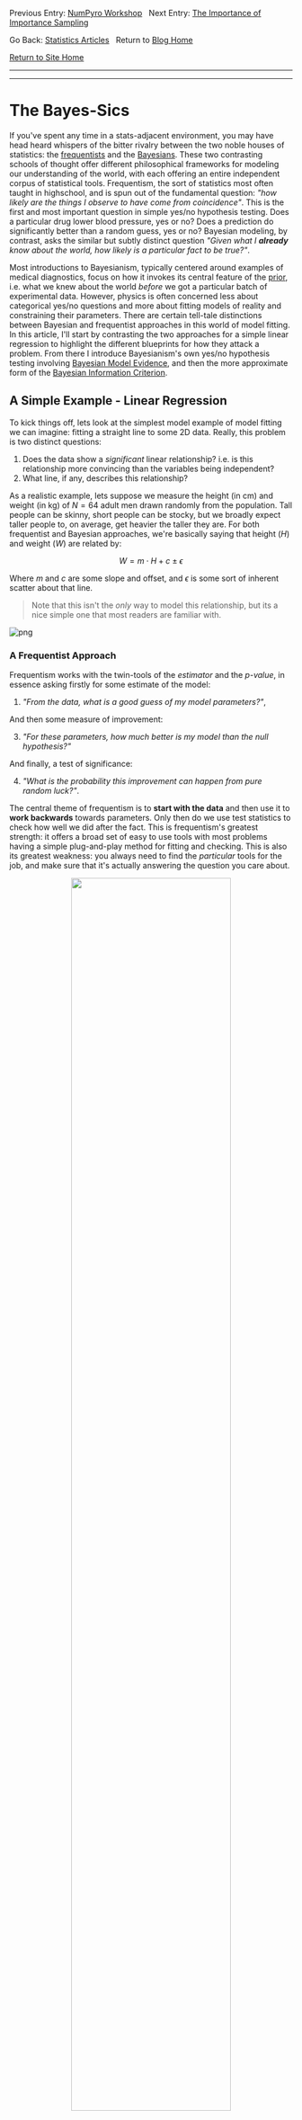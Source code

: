Previous Entry: [NumPyro Workshop](.\..\04_NumPyroWorkshop\page.html)	&nbsp;	 Next Entry: [The Importance of Importance Sampling](.\..\09_importancesampling\page.html)  
  
  
Go Back: [Statistics Articles](.\..\page.html)	&nbsp;	Return to [Blog Home](.\..\..\bloghome.html)  
  
[Return to Site Home](https://hughmcdougall.github.io/)  
  
---------------------------------------------------------------------------  
  
---------  
  
  
  
# The Bayes-Sics  
If you've spent any time in a stats-adjacent environment, you may have head heard whispers of the bitter rivalry between the two noble houses of statistics: the [frequentists](https://en.wikipedia.org/wiki/Frequentist_inference) and the [Bayesians](https://en.wikipedia.org/wiki/Bayesian_inference). These two contrasting schools of thought offer different philosophical frameworks for modeling our understanding of the world, with each offering an entire independent corpus of statistical tools. Frequentism, the sort of statistics most often taught in highschool, and is spun out of the fundamental question: _"how likely are the things I observe to have come from coincidence"_. This is the first and most important question in simple yes/no hypothesis testing. Does a particular drug lower blood pressure, yes or no? Does a prediction do significantly better than a random guess, yes or no?  Bayesian modeling, by contrast, asks the similar but subtly distinct question _"Given what I __already__ know about the world, how likely is a particular fact to be true?"_.   
  
Most introductions to Bayesianism, typically centered around examples of medical diagnostics, focus on how it invokes its central feature of the [prior](https://en.wikipedia.org/wiki/Prior_probability), i.e. what we knew about the world _before_ we got a particular batch of experimental data. However, physics is often concerned less about categorical yes/no questions and more about fitting models of reality and constraining their parameters. There are certain tell-tale distinctions between Bayesian and frequentist approaches in this world of model fitting. In this article, I'll start by contrasting the two approaches for a simple linear regression to highlight the different blueprints for how they attack a problem. From there I introduce Bayesianism's own yes/no hypothesis testing involving [Bayesian Model Evidence](https://en.wikipedia.org/wiki/Bayes_factor), and then the more approximate form of the [Bayesian Information Criterion](https://en.wikipedia.org/wiki/Bayesian_information_criterion).   
  
##  A Simple Example - Linear Regression  
To kick things off, lets look at the simplest model example of model fitting we can imagine: fitting a straight line to some 2D data. Really, this problem is two distinct questions:  
1. Does the data show a _significant_ linear relationship? i.e. is this relationship more convincing than the variables being independent?  
2. What line, if any, describes this relationship?  
  
As a realistic example, lets suppose we measure the height (in cm) and weight (in kg) of $N=64$ adult men drawn randomly from the population. Tall people can be skinny, short people can be stocky, but we broadly expect taller people to, on average, get heavier the taller they are. For both frequentist and Bayesian approaches, we're basically saying that height ($H$) and weight ($W$) are related by:  
  
$$  
W = m \cdot H + c \pm \epsilon  
$$  
  
Where $m$ and $c$ are some slope and offset, and $\epsilon$ is some sort of inherent scatter about that line.   
> Note that this isn't the _only_ way to model this relationship, but its a nice simple one that most readers are familiar with.  
  
  
  
  
      
![png](output_3_0.png)  
      
  
  
### A Frequentist Approach  
Frequentism works with the twin-tools of the *estimator* and the *p-value*, in essence asking firstly for some estimate of the model:   
1. _"From the data, what is a good guess of my model parameters?"_,  
  
And then some measure of improvement:  
  
3. _"For these parameters, how much better is my model than the null hypothesis?"_  
  
And finally, a test of significance:  
  
4. _"What is the probability this improvement can happen from pure random luck?"_.  
  
The central theme of frequentism is to **start with the data** and then use it to **work backwards** towards parameters. Only then do we use test statistics to check how well we did after the fact. This is frequentism's greatest strength: it offers a broad set of easy to use tools with most problems having a simple plug-and-play method for fitting and checking. This is also its greatest weakness: you always need to find the _particular_ tools for the job, and make sure that it's actually answering the question you care about.   
  
<p style="text-align: center;">  
    <img src="./media/flowchart_freq.png" width="75%">  
</p>  
  
**Model 1: No Relation (Null Hypothesis)**    
Let's look at our stationary model. For data *without error bars*, the are some clean and simple estimators for the mean and standard deviation:  
  
$$  
\mu = \frac{1}{N} \sum_i {x_i}, \;\;\;\; \sigma^2 = \frac{1}{N-1} \sum_i \left( {x_i}-\mu \right)^2  
$$  
  
I won't inflict on you the gory details of how these are derived, but in brief they come from asking "_If I calculate this number, what distribution of values could I get from random chance_", and then "_does the average of this distribution line up with the thing I want to estimate?_". Once equipped with these, we can calculate the **residuals** of this model, the amount that each $x_i$ differs from $\mu$:  
  
$$  
r_{1,i} = W_i-\mu  
$$  
  
These residuals always average-out to zero: our model should over-estimate just as often as it under-estimates. Their _variance_, however, tells us about the total scatter of the data about the model, a rough measure of the "badness of fit":  
  
$$  
\mathrm{Var}_1 =  \frac{1}{N} \sum_i r_i^2  
$$  
  
  
```python  
mufreq = W.sum()/N  
sigmafreq  = np.sqrt(((W-mufreq)**2).sum() / (N-1))  
var_1 = sigmafreq**2  
print("mean and std for weight are ~ %.2f and %.2f, with variance %.2f." %(mufreq, sigmafreq, var_1))  
```  
  
    mean and std for weight are ~ 61.86 and 11.70, with variance 136.84.  
  
  
**Model 2: Linear Regression**    
Now let's look at our linear regression. Again, we have on-hand some nice and easy to use estimators that you'll find in any first year lab manual. Slope and offset are estimated by:  
  
$$  
m = \frac{\sum_i{ \left( H-\bar{H} \right)\left( W-\bar{W} \right)}}{\sum_i{ \left( H-\bar{H} \right)\left( H-\bar{H} \right)}}, \;\;\;  
c = \bar{W} - m \bar{H}  
$$  
  
Where the averages are:  
  
$$  
\bar{H} = \frac{1}{N} \sum_i{H_i}, \;\;\; \bar{W} = \frac{1}{N} \sum_i{W_i}  
$$  
  
Again, we can calculate the residuals to see how much / often the linear fit misses the data:  
  
$$  
r_{2,i} = W_i-(m\cdot H_i + c)  
$$  
  
Like before, the variance of these residuals tells us about the scatter data about the linear fit. When this number if small, it means we've _explained_ a lot of the variance in the data:  
  
$$  
\mathrm{Var}_2 =  \frac{1}{N} \sum_i r_{2,i}^2  
$$  
  
  
```python  
xbar, ybar = H.mean(), W.mean()  
mfreq = np.sum((H-xbar) * (W-ybar)) /  np.sum((H-xbar)**2)  
cfreq = -xbar * mfreq + ybar  
resid = W - ( H * mfreq + cfreq)  
var_2 = np.sum(resid**2) / (N-1)  
  
print("best estimate for slope and offset are ~ %.2f and %.2f and with variance %.2f." %(mfreq, cfreq, var_2))  
```  
  
    best estimate for slope and offset are ~ 0.81 and -71.90 and with variance 108.25.  
  
  
  
  
  
      
![png](output_10_0.png)  
      
  
  
**Testing Our Model**  
  
So, we've fit our linear regression and found that it decreases variance / residuals / amount of scatter by about one half. Now the really important question: "_is that a lot?_". a sloped line has more degrees of freedom than a flat line, it can always angle itself to fit the data at least a little bit better, so we need a way to test whether this is a meaningful improvement. A brute-force way would be to use [bootstrapping](https://en.wikipedia.org/wiki/Bootstrapping_(statistics)): scrambling our data again and again to remove the relationship and seeing how often we get a result that strong. This is a sort of low cost dollar-store alternative to actually repeating the experiment many times, but is a little unwieldy.  
  
Fortunately, we have a much more elegant solution: the [F-Test](https://en.wikipedia.org/wiki/F-test). The F-test essentially cuts to the punchline and answers: "_What is the probability that these two residuals have the same scatter?"_ in a nice closed form. First, we calculate a **test statistic**:  
  
$$  
F = \frac{\mathrm{Explained \; Variance}}{\mathrm{Unexplained \; Variance}}  
$$  
  
Which we then feed into the F-test itself, basically a black box. You'll notice in the code snippet below we also track the degrees of freedom in each model: models with more dials to tune can fit the data better so we need to penalize them here.  
  
  
```python  
# Calculate the F-statistic  
f_value = var_2 / var_1  
  
# Calculate the degrees of freedom  
df1 = len(H) - 1  
df2 = len(H) - 2  
  
# Calculate the p-value  
p_value = stats.f.cdf(f_value, df1, df2)  
  
print("For variance %.2f and %.2f, F=%.2f. For %i and %i degrees of freedom, this gives p = %.2e" %(var_1, var_2, f_value, df1, df2, p_value))  
```  
  
    For variance 136.84 and 108.25, F=0.79. For 127 and 126 degrees of freedom, this gives p = 9.43e-02  
  
  
Great! Our linear model did much better at explaining the data, and there is only an $\approx 0.5\%$ chance that this improvement came from random chance. We reject the null hypothesis (no correlation) and retain the new hypothesis (linear fit with our estimates for $m$ and $c$). This is the basis of pretty much all frequentist model fitting: estimate the model, measure some metric for goodness of fit, and then use _some_ kind of test to measure the odds of coincidence.   
  
Note that there was no rule handed down from above that a straight line was a good model, or that the variance of the residuals was the best way to describe how well we did, but having some test for significance lets us pave over all these somewhat arbitrary decisions by squashing it all down into a single p-value that tells us how well these choices performed.  
  
Frequentism's greatest strength is that it works "out of the box" without much complication. We didn't care about exactly _how_ the residuals looked, just how big they are. As long as you can frame your null hypothesis correctly, there's almost always some sort of existing test you can use to get a p-value. Where it becomes less powerful is in asking how _tightly_ we know our parameters: how similar can slopes and offsets be and still fit our data decently well? What if we wanted to add in another new variable, or got some new data? We'd need to restart our analysis from scratch and with possibly completely different tools.   
  
### A Bayesian Approach  
  
The central idea of a Bayesian approach is the **generative model**, basically the procedure you'de use if you wanted to _simulate_ your data. We give that model some **parameters** that we can tune, and then fiddle with them to get our simulated data to line up with our observed data. This is the complete opposite of frequenstim, here we **start with the parameters** and **work forwards** to generate data, and then compare to observations to validate.  
  
<p style="text-align: center;">  
    <img src="./media/flowchart_bayes.png" width="50%">  
</p>  
  
If frequentism is all about the probability of coincidence, Bayesianism is about the probability of explanation. At its core, it states:    
  
<center><i>"The probability of a model being true is proportional to its ability to reproduce our observations."</i></center>  
  
In the abstract, we say that the probability that some statement $\theta$ is true (e.g. some model parameters, a binary statement etc) given some observational data $D$ is equal to the probability of that statement being true before the data (the "prior" $\pi(\theta)$) times the probability that we'd get those observations if the statement were true (the likelihood $\mathcal{L}(D\vert\theta)$).  
  
$$  
P(\theta \vert D) \propto \pi(\theta)\times\mathcal{L}(D\vert\theta)  
$$  
  
Instead of trying to slog through Bayesian modelling in these non-specific generalities, we'll get our hands dirty on a simple model and learn the moving parts as they come in.   
  
**Model 1: Stationary**    
In our frequentist approach, our null hypothesis was as simple as there being no relation between height and weight. In Bayesian modeling, we need to be much more explicit about how the data behaves. For example, instead of just saying "there is no relationship between weight and height", we need to go as far as to say "the weights are fully described by a normal distribution with some mean $\mu$ and width $\sigma$":  
  
$$  
W_i \sim \mathcal{N}(\mu, \sigma)  
$$  
  
We need to be this explicit because it lets us say how likely a particular measurement is given some model parameters: the so called _likelihood_ of that event. The likelihood of any _one_ measurement $W_i$ is, for some values of $\mu$ and $\sigma$:  
  
$$  
\mathcal{L}_i(\mu, \sigma) = P(W_i\vert\mu,\sigma)= \frac{1}{\sqrt{2\pi\sigma^2}}  \exp{\left(- \frac{1}{2} \left( \frac{W_i-\mu}{\sigma} \right)^2 \right)}  
$$  
  
And the total probability of this model producing _all_ of our observations, i.e. the overall __likelihood__ of our data, is just the product of these for all our data:  
  
$$  
\mathcal{L}(\mu, \sigma) = P(\{W_i\} \vert \mu, \sigma) = \prod_i \frac{1}{\sqrt{2\pi\sigma^2}}  \exp{ \left( -\frac{1}{2} \left( \frac{W_i-\mu}{\sigma} \right)^2 \right)}  
$$  
  
If we wanted to simulate some data, we'd punch in values for $\mu$ and $\sigma$ and draw "realizations" of $\{W_i\}$ from that distribution. This likelihood is the beating heart of a Bayesian model: parameters that have a high likelihood of reproducing our our observations also have a high probability of being correct.   
  
For the sake of mathematical convenience, we can also re-arrange this to a neater form:  
  
$$  
\mathcal{L}(\mu, \sigma) = \exp{\left( -\frac{1}{2} \sum_i \left(  \frac{x_i-\mu}{\sigma} \right)^2 \right)} \times (2\pi\sigma^2)^{-N/2}  
$$  
  
Similarly, we often times we work with the _log_-likelihood, which is mathematically and numerically more convenient:  
  
$$  
LL = \ln{\mathcal{L}}(\mu, \sigma) =-\frac{1}{2} \sum_i {\left(  \frac{x_i-\mu}{\sigma} \right)^2}   - N \ln{\sigma}-\frac{N}{2} \ln{2\pi}  
$$  
  
  
  
  
      
![png](output_18_0.png)  
      
  
  
For proper bayesian modeling we also need to put some prior constraints on $\mu$ and $\sigma$. The "correct" way to do this would be to use constraints from some prior studies on the matter, but in this case we can just make some common-sense guesses. People tend to weigh $\approx 50-150 \mathrm{kg}$, so we can make an arbitrary but sufficiently vague guess that:  
  
$$  
\mu \in [50,100], \;\;\;  
\sigma \in [10,100]  
$$  
  
Or, more rigorously describing this as a [uniform prior](https://en.wikipedia.org/wiki/Continuous_uniform_distribution):  
  
$$  
\pi(\mu,\sigma) = \frac{1   
}{(100-50)\times (100-5)}  
\begin{cases}  
    1, \; \mu \in [50,100] \; \& \; \sigma \in [5,50]\\  
    0, \; \mathrm{Otherwise}  
\end{cases}  
$$  
  
In a simple case like this, it's no trouble at all to implement these as python functions:  
  
  
```python  
def log_likelihood_one(H, W, mu, sig):  
    chi2 = ( (W-mu) / sig )**2  
    out = - chi2 / 2 - np.log(sig) - np.log(2*np.pi)/2  
    return(out.sum())  
  
def prior_one(mu, sig):  
    out = (mu>50) * (mu<100)  
    out*= (sig>5) * (sig<50)  
    out = out * 1 / (100-50) / (50-5)  
    return(out)  
  
def post_density_one(H,W, mu, sig):  
    out = prior_one(mu,sig) * np.exp(log_likelihood_one)  
    return(out)  
```  
  
This posterior density, here encoded in the function `post_density_one`, can be evaluated throughout parameter space, i.e. testing different values of $\mu$ and $\sigma$, to find what combinations best reflect reality.  
  
  
  
      density[i,j] = np.log(prior_one(mu,sig)) + log_likelihood_one(H,W,mu,sig)  
  
  
  
      
![png](output_23_1.png)  
      
  
  
This is the general procedure for all bayesian fitting: have some generative model with a series of tuning parameters, and then find the locations in parameter space that do the best job of explaining / replicating our observed data. Here we only have two parameters, and so could get away with plotting as a 2D heat-map, but this basic idea can extend to as many parameters/dimensions as you want. Common practice is to use a package like [`ChainConsumer`](https://samreay.github.io/ChainConsumer/) to make a `corner plot', which shows the posterior density after you integrate / [marginalize](https://en.wikipedia.org/wiki/Marginal_distribution) over all other parameters:    
  
  
  
  
      
![png](output_25_0.png)  
      
  
  
It's also common to use [certain algorithms](https://en.wikipedia.org/wiki/Markov_chain_Monte_Carlo) to do the actual like-lihood evaluation in a way that doesn't waste computations on the un-interesting "flat-land" at low likelihood. I won't cover these here, as they're really more a numerical concept than a statistical one, but tool-sets like [`emcee`](https://emcee.readthedocs.io/en/stable/) and [`NumPyro`](https://num.pyro.ai/) let us apply Bayesian model fitting in a really easy and flexible way.  
  
**Model 2: Linear**    
For a linear regression, we again need to be specific about what distribution we think the weights are drawn from. In this case, we'll say "the weight is drawn from some normal distribution with a mean that varies linearly with height":  
  
$$  
W_i \sim \mathcal{N}(m \cdot H_i + c, \; \sigma)  
$$  
  
Meaning we again get a likelihood function that describes how _likely_ any given measurement $(W_i,H_i)$ is for some parameters $(m,c,\sigma)$:  
  
$$  
\mathcal{L}_i(m, c, \sigma) = P(W_i \vert m, c,\sigma)= \frac{1}{\sqrt{2\pi\sigma^2}}  \exp{\left(- \frac{1}{2} \left( \frac{W_i-(m\cdot H_i + c)}{\sigma} \right)^2 \right)}  
$$  
  
And again, some sort of log-likelihood for _all_ measurements:  
  
$$  
LL = \ln{\mathcal{L}}(\mu, \sigma) =-\frac{1}{2} \sum_i {\left(  \frac{x_i-(m\cdot H_i+c)}{\sigma} \right)^2}   - N \ln{\sigma}-\frac{N}{2} \ln{2\pi}  
$$  
  
Where things get a little tricky is defining priors in a principled way. Before, we could at least take a _rough_ guess about the average and scatter in weights, but I don't have any physical intuition as to what "slopes" and "offsets" are reasonable<sup>Note</sup>.  Instead, I'm going to cheat a little bit and just set a deliberately vague and somewhat arbitrary prior:  
  
$$  
m \in [0,2], \;\; c\in[-1000, 1000], \;\; \sigma\in[5,50]  
$$  
  
Again, I'll treat these as being uniform distributions:  
  
$$  
\pi(m, c,\sigma) = \frac{1   
}{ (100-50)\times (100-5) \times ()}  
\begin{cases}  
    1, \; m \in [0,1] \; \& \; c \in [-1,000,1,000] \; \& \; \sigma \in [5,50]\\  
    0, \; \mathrm{Otherwise}  
\end{cases}  
$$  
  
>Note: A better way to do this would be to re-frame slope and offset in terms of the mean height/weight and their [_correlation_](https://en.wikipedia.org/wiki/Correlation), which we could put more reasonable boundary of $[0\%-100\%]$ on.  
  
  
  
  
      
![png](output_28_0.png)  
      
  
  
Again, it's pretty straightforward to encode this mathematically in python. We just need a prior function and a likelihood function:  
  
  
```python  
def log_likelihood_two(X, Y, m,c,sig):  
    Y_pred = m*X + c  
    chi2 = (Y-Y_pred)**2 / sig**2  
    out = - chi2 / 2 - np.log(sig) - np.log(2*np.pi)/2  
    return(out.sum())  
      
def prior_two(m, c, sig):  
    out = (m>0) * (m<2)  
    out*= (c>-1000) * (c<1000)  
    out*= (sig>5) * (sig<50)  
    out = out * 1 / (1000 - (-1000) ) / (2-0) / (50-5)  
    return(out)  
  
def post_density_two(H, W, m, c, sig):  
    out = prior_two(m, c, sig) * np.exp(log_likelihood_two)  
    return(out)  
```  
  
The moment you get beyond one or two dimensions, its almost impossible to evaluate posterior densities with brute force. Instead, I'll demonstrate here how to use `emcee`, probably the most popular python package for mapping out Bayesian likelihood contours. `emcee` is an implementation of the [Affine Invariant Ensemble Sampler](https://msp.org/camcos/2010/5-1/camcos-v5-n1-p04-p.pdf), which throws down a cloud of "walkers" in parameter space that shimmy about until they follow the shape of the posterior distribution. Using it is as simple as defining a function for the overall log posterior density, giving start positions for the walkers, then firing the sampler off to run:  
  
  
```python  
import emcee  
  
#-------------------  
# It's common to us the greek 'theta' (Θ) to denote the set of model parameters  
def log_prob(theta):  
    m, c, sig = theta  
  
    LL = log_likelihood_two(H, W, m, c, sig)  
    P = prior_two(m, c, sig)  
      
    if (P==0):   
        LP = -np.inf  
    else:  
        LP = np.log(P)  
      
    return(  LL + LP )  
  
#-------------------  
# We have 3 dimensions, and I want 32 walkers  
ndim, nwalkers = 3, 32  
  
# Generate starting positions.   
# Start at our best guesses for slope, offset and scatter from the frequentist fit  
p0 = np.tile([mfreq, cfreq, sigmafreq], (nwalkers,1))  
# Then add a little scatter to them  
p0+=np.random.randn(*p0.shape)/10  
  
#-------------------  
# Now run the sampler!  
print("Starting run!")  
sampler = emcee.EnsembleSampler(nwalkers, ndim, log_prob, args=None)  
%time sampler.run_mcmc(p0, 10_000)  
print("Done!")  
```  
  
    Starting run!  
    CPU times: user 7.8 s, sys: 9.9 ms, total: 7.81 s  
    Wall time: 7.81 s  
    Done!  
  
  
Now we can grab the results as a chain, trimming off the first `1_000` entries that the sampler needs to settle in during the "burn-in" phase, and use `chainconsumer` to plot the results. This is a pretty typical workflow for Bayesian model fitting: make a model, run it through some kind of sampler and throw into a plotter.  
  
  
```python  
results = sampler.get_chain(discard=1_000, thin=4, flat=True)  
Ch = ChainConsumer()  
chain = {'m': results[:,0],   
         'c': results[:,1],  
         'σ': results[:,2]  
        }  
  
Ch.add_chain(chain)  
Ch.plotter.plot(truth = {'m': mfreq, 'c': cfreq, 'σ': sigmafreq})  
plt.show()  
```  
  
  
      
![png](output_34_0.png)  
      
  
  
### Comparison  
To summarize the big differences in the two approaches:  
* Frequentism answers yes/no questions about whether a model meaningfully improves your predictions, and has a variety of tools for specific problems. It doesn't require us to make too many assumptions about the model, or to incorporate prior knowledge.  
* Bayesianism lets us precisely constrain what we know about the world, but requires us to fully state our model of reality, including the mechanics that generate observations and our prior beliefs about them.   
  
  
---------  
  
This page by Hugh McDougall, 2024  
  
  
  
For more detailed information, feel free to check my [GitHub repos](https://github.com/HughMcDougall/) or [contact me directly](mailto: hughmcdougallemail@gmail.com).  
  
